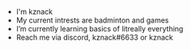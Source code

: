 - I'm kznack
- My current intrests are badminton and games
- I’m currently learning basics of litreally everything
- Reach me via discord, kznack#6633 or kznack

<!---
kznack/kznack is a ✨ special ✨ repository because its `README.md` (this file) appears on your GitHub profile.
You can click the Preview link to take a look at your changes.
--->
